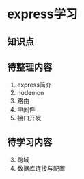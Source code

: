 # express学习
## 知识点



## 待整理内容
1. express简介
2. nodemon
3. 路由
4. 中间件
5. 接口开发


## 待学习内容
3. 跨域
4. 数据库连接与配置
